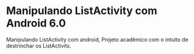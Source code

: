 # Manipulando ListActivity com Android 6.0
Manipulando ListActivity com android, Projeto acadêmico com o intuito de destrinchar os ListActivits. 
